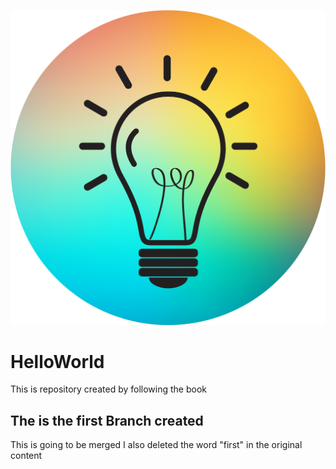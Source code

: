 ![headshot](Daco_1868483.png)

# HelloWorld
This is repository created by following the book


## The is the first Branch created
This is going to be merged
I also deleted the word "first" in the original content
